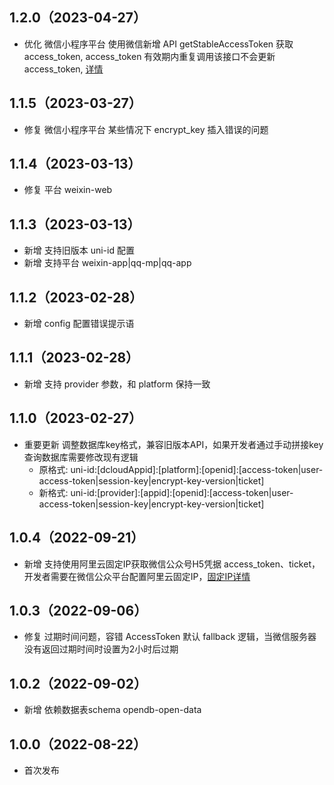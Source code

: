 ## 1.2.0（2023-04-27）
- 优化 微信小程序平台 使用微信新增 API getStableAccessToken 获取 access_token, access_token 有效期内重复调用该接口不会更新 access_token, [详情](https://developers.weixin.qq.com/miniprogram/dev/OpenApiDoc/mp-access-token/getStableAccessToken.html)
## 1.1.5（2023-03-27）
- 修复 微信小程序平台 某些情况下 encrypt_key 插入错误的问题
## 1.1.4（2023-03-13）
- 修复 平台 weixin-web
## 1.1.3（2023-03-13）
- 新增 支持旧版本 uni-id 配置
- 新增 支持平台 weixin-app|qq-mp|qq-app
## 1.1.2（2023-02-28）
- 新增 config 配置错误提示语
## 1.1.1（2023-02-28）
- 新增 支持 provider 参数，和 platform 保持一致
## 1.1.0（2023-02-27）
- 重要更新 调整数据库key格式，兼容旧版本API，如果开发者通过手动拼接key查询数据库需要修改现有逻辑
  + 原格式: uni-id:[dcloudAppid]:[platform]:[openid]:[access-token|user-access-token|session-key|encrypt-key-version|ticket]
  + 新格式: uni-id:[provider]:[appid]:[openid]:[access-token|user-access-token|session-key|encrypt-key-version|ticket]
## 1.0.4（2022-09-21）
- 新增 支持使用阿里云固定IP获取微信公众号H5凭据 access_token、ticket，开发者需要在微信公众平台配置阿里云固定IP，[固定IP详情](https://uniapp.dcloud.net.cn/uniCloud/cf-functions.html#aliyun-eip)
## 1.0.3（2022-09-06）
- 修复 过期时间问题，容错 AccessToken 默认 fallback 逻辑，当微信服务器没有返回过期时间时设置为2小时后过期
## 1.0.2（2022-09-02）
- 新增 依赖数据表schema opendb-open-data
## 1.0.0（2022-08-22）
- 首次发布
